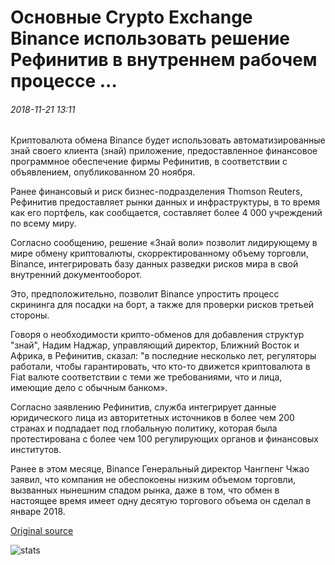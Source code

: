 # Основные Crypto Exchange Binance использовать решение Рефинитив в внутреннем рабочем процессе ...

###### 2018-11-21 13:11

Криптовалюта обмена Binance будет использовать автоматизированные знай своего клиента (знай) приложение, предоставленное финансовое программное обеспечение фирмы Рефинитив, в соответствии с объявлением, опубликованном 20 ноября.

Ранее финансовый и риск бизнес-подразделения Thomson Reuters, Рефинитив предоставляет рынки данных и инфраструктуры, в то время как его портфель, как сообщается, составляет более 4 000 учреждений по всему миру.

Согласно сообщению, решение «Знай воли» позволит лидирующему в мире обмену криптовалюты, скорректированному объему торговли, Binance, интегрировать базу данных разведки рисков мира в свой внутренний документооборот.

Это, предположительно, позволит Binance упростить процесс скрининга для посадки на борт, а также для проверки рисков третьей стороны.

Говоря о необходимости крипто-обменов для добавления структур "знай", Надим Наджар, управляющий директор, Ближний Восток и Африка, в Рефинитив, сказал: "в последние несколько лет, регуляторы работали, чтобы гарантировать, что кто-то движется криптовалюта в Fiat валюте соответствии с теми же требованиями, что и лица, имеющие дело с обычным банком».

Согласно заявлению Рефинитив, служба интегрирует данные юридического лица из авторитетных источников в более чем 200 странах и подпадает под глобальную политику, которая была протестирована с более чем 100 регулирующих органов и финансовых институтов.

Ранее в этом месяце, Binance Генеральный директор Чангпенг Чжао заявил, что компания не обеспокоены низким объемом торговли, вызванных нынешним спадом рынка, даже в том, что обмен в настоящее время имеет одну десятую торгового объема он сделал в январе 2018.

[Original source](https://cointelegraph.com/news/major-crypto-exchange-binance-to-use-refinitiv-kyc-solution-in-internal-workflow)

![stats](https://c.statcounter.com/11760860/0/a89fa40b/1/ "stats")